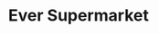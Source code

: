 ---
title: "Ever Supermarket"
url: /quezon-city/ever-supermarket-commonwealth-avenue/
shop: Supermarkt
---